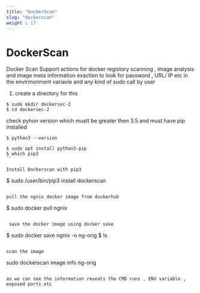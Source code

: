 ```yaml
---
title: "DockerScan"
slug: "dockerscan"
weight : 17
---
```


# DockerScan 


Docker Scan Support actions for docker registory scanning , image analysis and image meta information exaction to look for password , URL/ IP etc in the envirmonment variavle and any kind of sudo call by user 


1. create a directory for this 

```
$ sudo mkdir dockersec-2 
$ cd dockersec-2 

```
check pyhon version which mustt be greater then 3.5 and must have pip installed 

```
$ python3 --version
```
```
$ sudo apt install python3-pip
$ which pip3
``

Install Dockerscan with pip3 

```
$ sudo /user/bin/pip3 install dockerscan

```

pull the ngnix docker image from dockerhub 

```
$ sudo docker pull ngnix 
```
 
 save the docker image using docker save 

```
$ sudo docker save ngnix -o ng-orig 
$ ls
```

scan the image 

```

sudo dockerscan image info ng-orig

```

as we can see the information reveals the CMD runs , ENV variable , exposed ports etc 
 